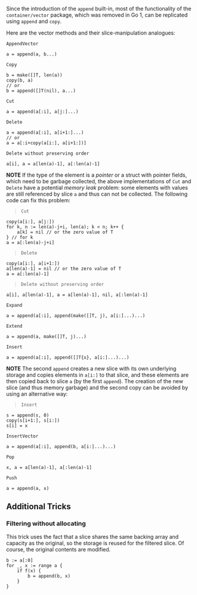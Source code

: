 Since the introduction of the ` append ` built-in, most of the functionality of the ` container/vector ` package, which was removed in Go 1, can be replicated using ` append ` and ` copy `.

Here are the vector methods and their slice-manipulation analogues:

` AppendVector `
```
a = append(a, b...)
```
` Copy `
```
b = make([]T, len(a))
copy(b, a)
// or
b = append([]T(nil), a...)
```
` Cut `
```
a = append(a[:i], a[j:]...)
```
` Delete `
```
a = append(a[:i], a[i+1:]...)
// or
a = a[:i+copy(a[i:], a[i+1:])]
```
` Delete without preserving order `
```
a[i], a = a[len(a)-1], a[:len(a)-1]
```
**NOTE** If the type of the element is a _pointer_ or a struct with pointer fields, which need to be garbage collected, the above implementations of ` Cut ` and ` Delete ` have a potential _memory leak_ problem: some elements with values are still referenced by slice ` a ` and thus can not be collected. The following code can fix this problem:
> ` Cut `
```
copy(a[i:], a[j:])
for k, n := len(a)-j+i, len(a); k < n; k++ {
	a[k] = nil // or the zero value of T
} // for k
a = a[:len(a)-j+i]
```
> ` Delete `
```
copy(a[i:], a[i+1:])
a[len(a)-1] = nil // or the zero value of T
a = a[:len(a)-1]
```
> ` Delete without preserving order `
```
a[i], a[len(a)-1], a = a[len(a)-1], nil, a[:len(a)-1]
```

` Expand `
```
a = append(a[:i], append(make([]T, j), a[i:]...)...)
```
` Extend `
```
a = append(a, make([]T, j)...)
```

` Insert `
```
a = append(a[:i], append([]T{x}, a[i:]...)...)
```
**NOTE** The second ` append ` creates a new slice with its own underlying storage and  copies elements in ` a[i:] ` to that slice, and these elements are then copied back to slice ` a ` (by the first ` append `). The creation of the new slice (and thus memory garbage) and the second copy can be avoided by using an alternative way:
> ` Insert `
```
s = append(s, 0)
copy(s[i+1:], s[i:])
s[i] = x
```

` InsertVector `
```
a = append(a[:i], append(b, a[i:]...)...)
```
` Pop `
```
x, a = a[len(a)-1], a[:len(a)-1]
```
` Push `
```
a = append(a, x)
```

## Additional Tricks
### Filtering without allocating

This trick uses the fact that a slice shares the same backing array and capacity as the original, so the storage is reused for the filtered slice. Of course, the original contents are modified.

```
b := a[:0]
for _, x := range a {
	if f(x) {
		b = append(b, x)
	}
}
```